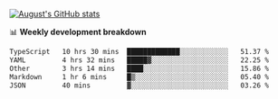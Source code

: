 
[![August's GitHub stats](https://github-readme-stats.vercel.app/api?username=zou-weidong&show_icons=true&theme=radical)](https://github.com/zou-weidong)


📊 **Weekly development breakdown**
<!--START_SECTION:waka-->

```txt
TypeScript   10 hrs 30 mins  █████████████░░░░░░░░░░░░   51.37 %
YAML         4 hrs 32 mins   █████▓░░░░░░░░░░░░░░░░░░░   22.25 %
Other        3 hrs 14 mins   ████░░░░░░░░░░░░░░░░░░░░░   15.86 %
Markdown     1 hr 6 mins     █▒░░░░░░░░░░░░░░░░░░░░░░░   05.40 %
JSON         40 mins         ▓░░░░░░░░░░░░░░░░░░░░░░░░   03.26 %
```

<!--END_SECTION:waka-->
